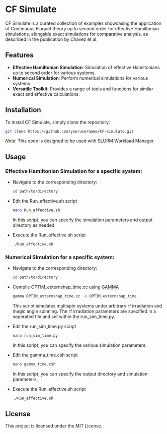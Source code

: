 # CF Simulate

CF Simulate is a curated collection of examples showcasing the application of Continuous Floquet theory up to second order for effective Hamiltonian simulations, alongside exact simulations for comparative analysis, as described in the publication by Chavez et al.

## Features

- **Effective Hamiltonian Simulation**: Simulation of effective Hamiltonians up to second order for various systems.
- **Numerical Simulation**: Perform numerical simulations for various systems.
- **Versatile Toolkit**: Provides a range of tools and functions for similar exact and effective calculations.

## Installation

To install CF Simulate, simply clone the repository:

```bash
git clone https://github.com/yourusername/CF-simulate.git
```

*Note*: This code is designed to be used with SLURM Workload Manager.

## Usage

### Effective Hamiltonian Simulation for a specific system:

- Navigate to the corresponding directory:
      
  ```bash
  cd path/to/directory
  ```
  
- Edit the Run_effective.sh script

  ```bash
  nano Run_effective.sh 
  ```
      
  In this script, you can specify the simulation parameters and output directory as needed.

- Execute the Run_effective.sh script
      
  ```bash
  ./Run_effective.sh
  ```


### Numerical Simulation for a specific system:

- Navigate to the corresponding directory:
      
  ```bash
  cd path/to/directory
  ```

- Compile OPTIM_externshap_time.cc using [GAMMA](https://github.com/tesch1/GAMMA)

    ```bash
    gamma OPTIM_externshap_time.cc -o OPTIM_externshap_time
    ```
      
  This script simulates multispin systems under arbitrary rf irradiation and magic angle spinning.
  The rf irradiation parameters are specified in a seperated file and set within the run_sim_time.py.
      
- Edit the run_sim_time.py script

  ```bash
  nano run_sim_time.py 
  ```
      
  In this script, you can specify the various simulation parameters.

- Edit the gamma_time.csh script

  ```bash
  nano gamma_time.csh 
  ```
      
  In this script, you can specify the output directory and simulation parameters.

- Execute the Run_effective.sh script
      
  ```bash
  ./Run_effective.sh
  ```

<!--Documentation
For detailed instructions and documentation on how to use CF Simulate, please refer to the Documentation file.-->

<!--
## Contribution
Contributions are welcome! If you'd like to contribute to CF Simulate, please follow these steps:
    Fork the repository
    Create your feature branch (git checkout -b feature/YourFeature)
    Commit your changes (git commit -am 'Add some feature')
    Push to the branch (git push origin feature/YourFeature)
    Create a new Pull Request
-->

## License

This project is licensed under the MIT License.

<!-- ## Contact
For any inquiries or suggestions, please feel free to reach out to Your Name.
